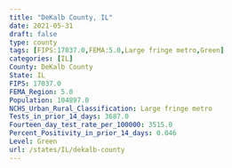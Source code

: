 ```yaml
---
title: "DeKalb County, IL"
date: 2021-05-31
draft: false
type: county
tags: [FIPS:17037.0,FEMA:5.0,Large fringe metro,Green]
categories: [IL]
County: DeKalb County
State: IL
FIPS: 17037.0
FEMA_Region: 5.0
Population: 104897.0
NCHS_Urban_Rural_Classification: Large fringe metro
Tests_in_prior_14_days: 3687.0
Fourteen_day_test_rate_per_100000: 3515.0
Percent_Positivity_in_prior_14_days: 0.046
Level: Green
url: /states/IL/dekalb-county
---
```



